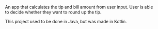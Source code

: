 An app that calculates the tip and bill amount from user input. User is able to decide whether they want to round up the tip. 

This project used to be done in Java, but was made in Kotlin.
